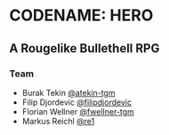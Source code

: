 # CODENAME: HERO
## A Rougelike Bullethell RPG

### Team
* Burak Tekin [@atekin-tgm](http://github.com/atekin-tgm)
* Filip Djordevic [@filipdjordevic](http://github.com/filipdjordevic)
* Florian Wellner [@fwellner-tgm](http://github.com/fwellner-tgm)
* Markus Reichl [@re1](http://github.com/re1)
